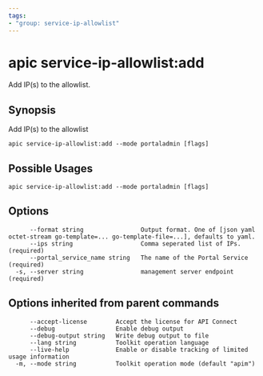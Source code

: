 ```yaml
---
tags:
- "group: service-ip-allowlist"
---
```

# apic service-ip-allowlist:add

Add IP(s) to the allowlist.

## Synopsis

Add IP(s) to the allowlist

```
apic service-ip-allowlist:add --mode portaladmin [flags]
```

## Possible Usages

```
apic service-ip-allowlist:add --mode portaladmin [flags]
```

## Options

```
      --format string                Output format. One of [json yaml octet-stream go-template=... go-template-file=...], defaults to yaml.
      --ips string                   Comma seperated list of IPs. (required)
      --portal_service_name string   The name of the Portal Service (required)
  -s, --server string                management server endpoint (required)
```

## Options inherited from parent commands

```
      --accept-license        Accept the license for API Connect
      --debug                 Enable debug output
      --debug-output string   Write debug output to file
      --lang string           Toolkit operation language
      --live-help             Enable or disable tracking of limited usage information
  -m, --mode string           Toolkit operation mode (default "apim")
```
